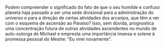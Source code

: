 ﻿Podem compreender o significado do fato de que o seu humilde e confuso planeta haja passado a ser uma sede divisional para a administração do universo e para a direção de certas atividades dos arcanjos, que têm a ver com o esquema de ascensão ao Paraíso? Isso, sem dúvida, prognostica uma concentração futura de outras atividades ascendentes no mundo de auto-outorga de Michael e empresta uma importância imensa e solene à promessa pessoal do Mestre: “Eu virei novamente”.